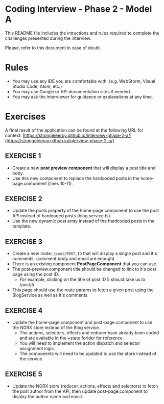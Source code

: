 # Coding Interview - Phase 2 - Model A

This README file includes the intructions and rules required to complete the challenges presented during the interview.

Please, refer to this document in case of doubt.

# Rules
- You may use any IDE you are comfortable with. (e.g. WebStorm, Visual Studio Code, Atom, etc.)
- You may use Google or API documentation sites if needed.
- You may ask the interviewer for guidance or explanations at any time.

# Exercises
A final result of the application can be found at the following URL for context: [https://strongeleeroy.github.io/interview-phase-2-a/](https://strongeleeroy.github.io/interview-phase-2-a/)


## EXERCISE 1
- Create a new **post preview component** that will display a post title and body.
- Use this new component to replace the hardcoded posts in the home-page.component (lines 10-11).

## EXERCISE 2
- Update the posts property of the home-page.component to use the post API instead of hardcoded posts (blog.service.ts).
- Use the new dynamic post array instead of the hardcoded posts in the template.

## EXERCISE 3
- Create a new route: `/post/POST_ID` that will display a single post and it's comments. (comment body and email are enough)
- There is an existing component **PostPageComponent** that you can use.
- The post-preview.component title should be changed to link to it's post page using the post ID.
    - For example, clicking on the title of post ID 5 should take us to /post/5
- This page should use the route params to fetch a given post using the BlogService as well as it's comments.

## EXERCISE 4
- Update the home-page.component and post-page.component to use the NGRX store instead of the Blog service.
  - The actions, selectors, effects and reducer have already been coded and are available in the +state forlder for reference.
  - You will need to implement the action dispatch and selector assignment logic.
  - The components will need to be updated to use the store instead of the service.

## EXERCISE 5
- Update the NGRX store (reducer, actions, effects and selectors) to fetch the post author from the API, then update post-page.component to display the author name and email.

